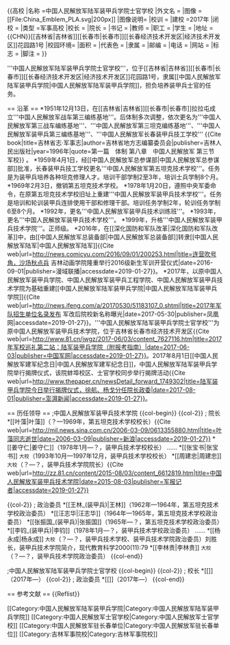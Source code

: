 {{高校
|名称    =中国人民解放军陆军装甲兵学院士官学校
|外文名  =
|图像    =[[File:China_Emblem_PLA.svg|200px]]
|图像说明=
|校训    =
|建校    =2017年
|闭校    =
|类型    =军事高校
|校长    =
|院长    =
|书记    =
|教师    =
|职工    =
|学生    =
|地址    ={{CHN}}[[吉林省|吉林省]][[长春市|长春市]][[长春经济技术开发区|经济技术开发区]]花园路1号
|校园环境=
|面积    =
|代表色  =
|隶属    =
|邮编    =
|电话    =
|网站    =
|标志    =
|脚注    =
}}

'''中国人民解放军陆军装甲兵学院士官学校'''，位于[[吉林省|吉林省]][[长春市|长春市]][[长春经济技术开发区|经济技术开发区]]花园路1号，隶属[[中国人民解放军陆军装甲兵学院|中国人民解放军陆军装甲兵学院]]，担负培养装甲兵士官的任务。

== 沿革 ==
*1951年12月13日，在[[吉林省|吉林省]][[长春市|长春市]]拉拉屯成立'''中国人民解放军战车第三编练基地'''。后体制多次调整，依次更名为'''中国人民解放军第三战车编练基地'''、'''中国人民解放军第三坦克编练基地'''、'''中国人民解放军装甲兵第三编练基地'''、'''中国人民解放军长春装甲兵技工学校'''<ref name="jlszjsz"> {{Cite book|title=吉林省志·军事志|author=吉林省地方志编纂委员会|publisher=吉林人民出版社|year=1996年|quote=第一篇　体制 第八章　中国人民解放军 第三节　军校}} </ref>。
*1959年4月1日，经[[中国人民解放军总参谋部|中国人民解放军总参谋部]]批准，长春装甲兵技工学校更名'''中国人民解放军第五坦克技术学校'''。任务是为装甲兵培养各种坦克修理人才。培训干部学制2至3年，培训士兵学制8个月<ref name="jlszjsz" />。
*1969年2月3日，撤销第五坦克技术学校<ref name="jlszjsz" />。
*1978年1月20日，遵照中央军委命令，在原第五坦克技术学校旧址上重建'''中国人民解放军装甲兵技术学校'''。任务是培训和轮训装甲兵连排使用干部和修理干部。培训任务学制2年，轮训任务学制6至8个月<ref name="jlszjsz" />。
*1992年，更名'''中国人民解放军装甲兵技术训练班'''。
*1993年，更名'''中国人民解放军装甲兵技术学校'''。
*1999年，升格'''中国人民解放军装甲兵技术学院'''。正师级。
*2016年，在[[深化国防和军队改革|深化国防和军队改革]]中，由[[中国人民解放军总装备部|中国人民解放军总装备部]]转隶[[中国人民解放军陆军|中国人民解放军陆军]]<ref>{{Cite web|url=http://news.comicyu.com/2016/09/01/200253.html|title=连营吹号角，沙场秋点兵 吉林动画学院隆重举行2016级新生军训开营仪式|date=2016-09-01|publisher=漫域联播|accessdate=2019-01-27}}</ref>。
*2017年，以原中国人民解放军装甲兵学院、中国人民解放军装甲兵工程学院、中国人民解放军装甲兵技术学院为基础重建[[中国人民解放军陆军装甲兵学院|中国人民解放军陆军装甲兵学院]]<ref>{{Cite web|url=http://news.ifeng.com/a/20170530/51183107_0.shtml|title=2017年军队招生单位名录发布 军改后院校新名称曝光|date=2017-05-30|publisher=凤凰网|accessdate=2019-01-27}}</ref>。'''中国人民解放军陆军装甲兵学院士官学校'''为原中国人民解放军装甲兵技术学院，位于吉林省长春市经济技术开发区<ref name="xunli">{{Cite web|url=http://www.81.cn/jwgz/2017-06/03/content_7627116.htm|title=2017年军校巡礼第二站：陆军装甲兵学院（附报考指南）|date=2017-06-03|publisher=中国军网|accessdate=2019-01-27}}</ref>。2017年8月1日[[中国人民解放军建军纪念日|中国人民解放军建军纪念日]]，中国人民解放军陆军装甲兵学院举行揭牌仪式，该院蚌埠校区、士官学校同步举行揭牌活动<ref name="jiepai">{{Cite web|url=http://www.thepaper.cn/newsDetail_forward_1749302|title=陆军装甲兵学院今日举行揭牌仪式，徐航、杨戈分任院长政委|date=2017-08-01|publisher=澎湃新闻|accessdate=2019-01-27}}</ref>。

== 历任领导 ==
;中国人民解放军装甲兵技术学院
{{col-begin}}
{{col-2}}
; 院长
*[[叶藻|叶藻]]（？—1969年，第五坦克技术学校校长）<ref name="yezao">{{Cite web|url=http://mil.news.sina.com.cn/2006-03-09/0613355880.html|title=叶藻同志逝世|date=2006-03-09|publisher=新浪|accessdate=2019-01-27}}</ref>
*[[姜守仁|姜守仁]]（1978年1月—？，装甲兵技术学校校长）
……
*[[张宝书|张宝书]] <small>大校</small>（1993年10月—1997年12月，装甲兵技术学校校长）
*[[周建忠|周建忠]] <small>大校</small>（？—？，装甲兵技术学院院长）<ref name="zhouyang" /><ref name="jbjzzb">{{Cite web|url=http://zz.81.cn/content/2015-08/03/content_6612819.htm|title=中国人民解放军装甲兵技术学院|date=2015-08-03|publisher=军报记者|accessdate=2019-01-27}}</ref>

{{col-2}}
; 政治委员
*[[王林_(装甲兵)|王林]]（1962年—1964年，第五坦克技术学校政治委员）
*[[汪志华|汪志华]]（1964年—1965年，第五坦克技术学校政治委员）
*[[张振国_(装甲兵)|张振国]]（1965年—？，第五坦克技术学校政治委员）
*[[李钧_(装甲兵)|李钧]]（1978年1月—？，装甲兵技术学校政治委员）
……
*[[杨永成|杨永成]] <small>大校</small>（？—？，装甲兵技术学校、装甲兵技术学院政治委员）<ref name="zhouyang">刘胜长，装甲兵技术学院简介，现代教育科学2000(11):79</ref>
*[[李林贵|李林贵]] <small>大校</small>（？—？，装甲兵技术学院政治委员）<ref name="jbjzzb" />
{{col-end}}

;中国人民解放军陆军装甲兵学院士官学校
{{col-begin}}
{{col-2}}
; 校长
*[[]]（2017年—）
{{col-2}}
; 政治委员
*[[]]（2017年—）
{{col-end}}

== 参考文献 ==
{{Reflist}}

[[Category:中国人民解放军陆军装甲兵学院|Category:中国人民解放军陆军装甲兵学院]]
[[Category:中国人民解放军士官学校|Category:中国人民解放军士官学校]]
[[Category:中国人民解放军驻长春单位|Category:中国人民解放军驻长春单位]]
[[Category:吉林军事院校|Category:吉林军事院校]]